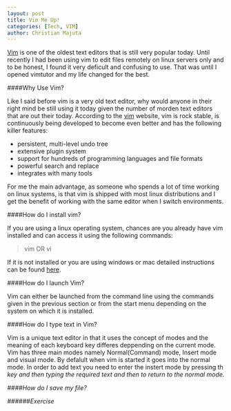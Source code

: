 ```yaml
---
layout: post
title: Vim Me Up!
categories: [Tech, VIM]
author: Christian Majuta
---
```


[Vim](https://www.vim.org/) is one of the oldest text editors that is still very popular today. Until recently I had been using vim to edit files remotely on linux servers only and to be honest, I found it very deficult and confusing to use. That was until I opened vimtutor and my life changed for the best.

####Why Use Vim?

Like I said before vim is a very old text editor, why would anyone in their right mind be still using it today given the number of morden text editors that are out their today. According to the [vim](https://www.vim.org/) website, vim is rock stable, is continuously being developed to become even better and has the following killer features:

* persistent, multi-level undo tree
* extensive plugin system
* support for hundreds of programming languages and file formats
* powerful search and replace
* integrates with many tools

For me the main advantage, as someone who spends a lot of time working on linux systems, is that vim is shipped with most linux distributions and I get the benefit of working with the same editor when I switch environments.

####How do I install vim?

If you are using a linux operating system, chances are you already have vim installed and can access it using the following commands:
>vim
OR
>vi

If it is not installed or you are using windows or mac detailed instructions can be found [here](https://www.vim.org/download.php).

####How do I launch Vim?

Vim can either be launched from the command line using the commands given in the previous section or from the start menu depending on the system on which it is installed.

####How do I type text in Vim?

Vim is a unique text editor in that it uses the concept of modes and the meaning of each keyboard key differes deppending on the current mode. Vim has three main modes namely Normal(Command) mode, Insert mode and visual mode.
By defalult when vim is started it goes into the normal mode. In order to add text you need to enter the instert mode by pressing th <i> key and then typing the required text and then <escape> to return to the normal mode.

####How do I save my file?


######Exercise
